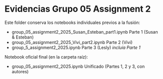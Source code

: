 ﻿# Evidencias Grupo 05  Assignment 2

Este folder conserva los notebooks individuales previos a la fusión:
- group_05_assignment2_2025_Susan_Esteban_part1.ipynb  Parte 1 (Susan & Esteban)
- group_05_assignment2_2025_Vivi_part2.ipynb  Parte 2 (Vivi)
- group_5_assignment2_2025.ipynb  Parte 3 (Lesly) *incluía Parte 1*

Notebook oficial final (en la carpeta raíz):
- group_05_assignment2_2025.ipynb  Unificado (Partes 1, 2 y 3, con autores)
